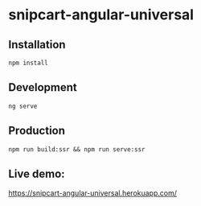 # snipcart-angular-universal

## Installation
`npm install`

## Development
`ng serve`

## Production
`npm run build:ssr && npm run serve:ssr`

## Live demo:
https://snipcart-angular-universal.herokuapp.com/